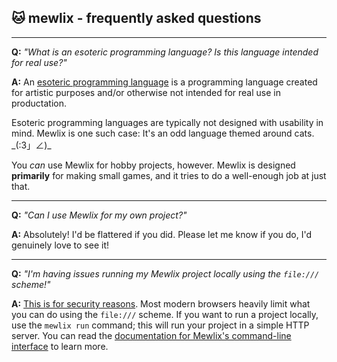 ## 🐱 mewlix - frequently asked questions

----

**Q:** *"What is an esoteric programming language? Is this language intended for real use?"*

**A:** An [esoteric programming language](https://en.wikipedia.org/wiki/Esoteric_programming_language) is a programming language created for artistic purposes and/or otherwise not intended for real use in productation.

Esoteric programming languages are typically not designed with usability in mind. Mewlix is one such case: It's an odd language themed around cats. \_(:3」∠)\_

You *can* use Mewlix for hobby projects, however. Mewlix is designed **primarily** for making small games, and it tries to do a well-enough job at just that.

----

**Q:** *"Can I use Mewlix for my own project?"*

**A:** Absolutely! I'd be flattered if you did. Please let me know if you do, I'd genuinely love to see it!

----

**Q:** *"I'm having issues running my Mewlix project locally using the `file:///` scheme!"*

**A:** [This is for security reasons](https://developer.mozilla.org/en-US/docs/Web/HTTP/CORS/Errors/CORSRequestNotHttp#loading_a_local_file). Most modern browsers heavily limit what you can do using the `file:///` scheme. If you want to run a project locally, use the `mewlix run` command; this will run your project in a simple HTTP server. You can read the [documentation for Mewlix's command-line interface](@mewlix/compiler#command-line-interface) to learn more.
